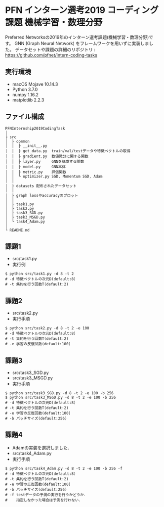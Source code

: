 # PFN インターン選考2019 コーディング課題 機械学習・数理分野

Preferred Networksの2019年のインターン選考課題(機械学習・数理分野)です。
GNN (Graph Neural Network) をフレームワークを用いずに実装しました。
データセットや課題の詳細のリポジトリ : https://github.com/pfnet/intern-coding-tasks

## 実行環境
- macOS Mojave 10.14.3
- Python 3.7.0
- numpy 1.16.2
- matplotlib 2.2.3

## ファイル構成
```
PFNInternship2019CodingTask  
│  
├ src
│  ├ common  
│  │  ├ __init__.py  
│  │  ├ get_data.py  train/val/testデータや特徴ベクトルの取得
│  │  ├ gradient.py  数値微分に関する関数
│  │  ├ layer.py     GNNを構成する関数
│  │  ├ model.py     GNN本体
│  │  ├ metric.py    評価関数
│  │  └ optimizer.py SGD, Momentum SGD, Adam
│  │
│  ├ datasets 配布されたデータセット
│  │
│  ├ graph lossやaccuracyのプロット
│  │
│  ├ task1.py 
│  ├ task2.py
│  ├ task3_SGD.py
│  ├ task3_MSGD.py
│  └ task4_Adam.py 
│
└ README.md
```

## 課題1
- src/task1.py
- 実行例  
```python．
$ python src/task1.py -d 8 -t 2
# -d 特徴ベクトルの次元D(default:8)
# -t 集約を行う回数T(default:2)
```
## 課題2
- src/task2.py
- 実行手順  
```python．
$ python src/task2.py -d 8 -t 2 -e 100
# -d 特徴ベクトルの次元D(default:8)
# -t 集約を行う回数T(default:2)
# -e 学習の反復回数(default:100)
```

## 課題3
- src/task3_SGD.py  
- src/task3_MSGD.py   
- 実行手順  
```python．
$ python src/task3_SGD.py -d 8 -t 2 -e 100 -b 256
$ python src/task3_MSGD.py -d 8 -t 2 -e 100 -b 256
# -d 特徴ベクトルの次元D(default:8)
# -t 集約を行う回数T(default:2)
# -e 学習の反復回数(default:100)
# -b バッチサイズ(default:256)
```

## 課題4
- Adamの実装を選択しました．  
- src/task4_Adam.py  
- 実行手順  
```python．
$ python src/task4_Adam.py -d 8 -t 2 -e 100 -b 256 -f
# -d 特徴ベクトルの次元D(default:8)
# -t 集約を行う回数T(default:2)
# -e 学習の反復回数(default:100)
# -b バッチサイズ(default:256)
# -f testデータの予測の実行を行うかどうか．
#    指定しなかった場合は予測を行わない．
```
